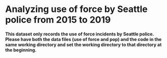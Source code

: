 # Analyzing use of force by Seattle police from 2015 to 2019

#### This dataset only records the use of force incidents by Seattle police. Please have both the data files (use of force and pop) and the code in the same working directory and set the working directory to that directory at the beginning.
